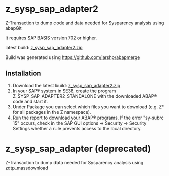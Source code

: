 # z_sysp_sap_adapter2 

Z-Transaction to dump code and data needed for Sysparency analysis using abapGit

It requires SAP BASIS version 702 or higher.
 
latest build: [z_sysp_sap_adapter2.zip](https://github.com/user-attachments/files/18348105/z_sysp_sap_adapter2.zip)

Build was generated using https://github.com/larshp/abapmerge

## Installation

1. Download the latest build: [z_sysp_sap_adapter2.zip](https://github.com/user-attachments/files/18348105/z_sysp_sap_adapter2.zip)
2. In your SAP® system in SE38, create the program Z_SYSP_SAP_ADAPTER2_STANDALONE with the downloaded ABAP® code and start it.
3. Under Package you can select which files you want to download (e.g. Z* for all packages in the Z namespace).
4. Run the report to download your ABAP® programs.
   If the error "sy-subrc 15" occurs, check in the SAP GUI options -> Security -> Security Settings whether a rule prevents access to the local directory.


# z_sysp_sap_adapter (deprecated)

Z-Transaction to dump data needed for Sysparency analysis using zdtp_massdownload
